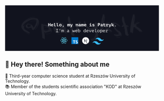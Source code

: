 [![Header](https://github.com/patrykstk/patrykstk/blob/main/banner.png?raw=true "Header")](https://github.com/patrykstk)
<h2 align="left"> 👋 Hey there! Something about me </h2>
<div align="left">
  📖 Third-year computer science student at Rzeszów University of Technology. <br>
  📚 Member of the students scientific association "KOD" at Rzeszów University of Technology.
</div>

